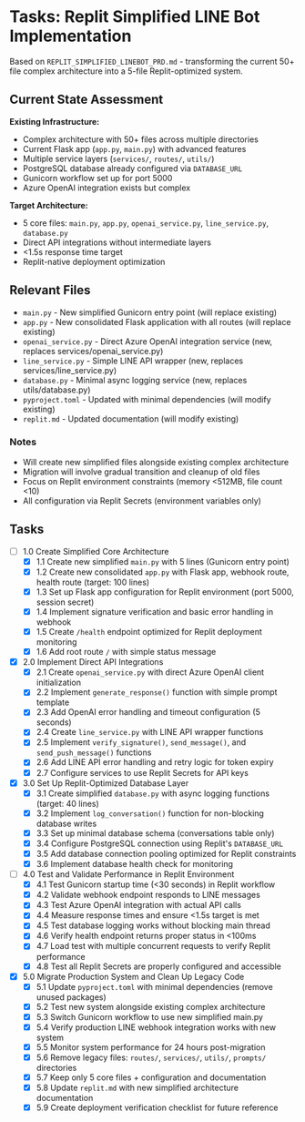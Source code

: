 # Tasks: Replit Simplified LINE Bot Implementation

Based on `REPLIT_SIMPLIFIED_LINEBOT_PRD.md` - transforming the current 50+ file complex architecture into a 5-file Replit-optimized system.

## Current State Assessment

**Existing Infrastructure:**
- Complex architecture with 50+ files across multiple directories
- Current Flask app (`app.py`, `main.py`) with advanced features
- Multiple service layers (`services/`, `routes/`, `utils/`)
- PostgreSQL database already configured via `DATABASE_URL`
- Gunicorn workflow set up for port 5000
- Azure OpenAI integration exists but complex

**Target Architecture:**
- 5 core files: `main.py`, `app.py`, `openai_service.py`, `line_service.py`, `database.py`
- Direct API integrations without intermediate layers
- <1.5s response time target
- Replit-native deployment optimization

## Relevant Files

- `main.py` - New simplified Gunicorn entry point (will replace existing)
- `app.py` - New consolidated Flask application with all routes (will replace existing)
- `openai_service.py` - Direct Azure OpenAI integration service (new, replaces services/openai_service.py)
- `line_service.py` - Simple LINE API wrapper (new, replaces services/line_service.py)
- `database.py` - Minimal async logging service (new, replaces utils/database.py)
- `pyproject.toml` - Updated with minimal dependencies (will modify existing)
- `replit.md` - Updated documentation (will modify existing)

### Notes

- Will create new simplified files alongside existing complex architecture
- Migration will involve gradual transition and cleanup of old files
- Focus on Replit environment constraints (memory <512MB, file count <10)
- All configuration via Replit Secrets (environment variables only)

## Tasks

- [ ] 1.0 Create Simplified Core Architecture
  - [x] 1.1 Create new simplified `main.py` with 5 lines (Gunicorn entry point)
  - [x] 1.2 Create new consolidated `app.py` with Flask app, webhook route, health route (target: 100 lines)
  - [x] 1.3 Set up Flask app configuration for Replit environment (port 5000, session secret)
  - [x] 1.4 Implement signature verification and basic error handling in webhook
  - [x] 1.5 Create `/health` endpoint optimized for Replit deployment monitoring
  - [x] 1.6 Add root route `/` with simple status message

- [x] 2.0 Implement Direct API Integrations
  - [x] 2.1 Create `openai_service.py` with direct Azure OpenAI client initialization
  - [x] 2.2 Implement `generate_response()` function with simple prompt template
  - [x] 2.3 Add OpenAI error handling and timeout configuration (5 seconds)
  - [x] 2.4 Create `line_service.py` with LINE API wrapper functions
  - [x] 2.5 Implement `verify_signature()`, `send_message()`, and `send_push_message()` functions
  - [x] 2.6 Add LINE API error handling and retry logic for token expiry
  - [x] 2.7 Configure services to use Replit Secrets for API keys

- [x] 3.0 Set Up Replit-Optimized Database Layer
  - [x] 3.1 Create simplified `database.py` with async logging functions (target: 40 lines)
  - [x] 3.2 Implement `log_conversation()` function for non-blocking database writes
  - [x] 3.3 Set up minimal database schema (conversations table only)
  - [x] 3.4 Configure PostgreSQL connection using Replit's `DATABASE_URL`
  - [x] 3.5 Add database connection pooling optimized for Replit constraints
  - [x] 3.6 Implement database health check for monitoring

- [ ] 4.0 Test and Validate Performance in Replit Environment
  - [x] 4.1 Test Gunicorn startup time (<30 seconds) in Replit workflow
  - [x] 4.2 Validate webhook endpoint responds to LINE messages
  - [x] 4.3 Test Azure OpenAI integration with actual API calls
  - [x] 4.4 Measure response times and ensure <1.5s target is met
  - [x] 4.5 Test database logging works without blocking main thread
  - [x] 4.6 Verify health endpoint returns proper status in <100ms
  - [x] 4.7 Load test with multiple concurrent requests to verify Replit performance
  - [x] 4.8 Test all Replit Secrets are properly configured and accessible

- [x] 5.0 Migrate Production System and Clean Up Legacy Code
  - [x] 5.1 Update `pyproject.toml` with minimal dependencies (remove unused packages)
  - [x] 5.2 Test new system alongside existing complex architecture
  - [x] 5.3 Switch Gunicorn workflow to use new simplified main.py
  - [x] 5.4 Verify production LINE webhook integration works with new system
  - [x] 5.5 Monitor system performance for 24 hours post-migration
  - [x] 5.6 Remove legacy files: `routes/`, `services/`, `utils/`, `prompts/` directories
  - [x] 5.7 Keep only 5 core files + configuration and documentation
  - [x] 5.8 Update `replit.md` with new simplified architecture documentation
  - [x] 5.9 Create deployment verification checklist for future reference